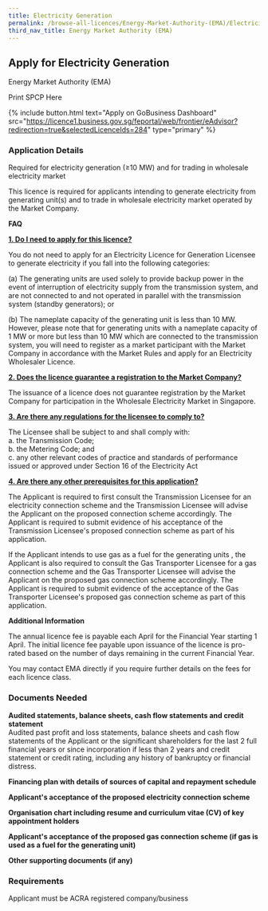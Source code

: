 ```yaml
---
title: Electricity Generation
permalink: /browse-all-licences/Energy-Market-Authority-(EMA)/Electricity-Generation
third_nav_title: Energy Market Authority (EMA)
---
```


## Apply for Electricity Generation

Energy Market Authority (EMA)

Print SPCP Here


{% include button.html text="Apply on GoBusiness Dashboard" src="https://licence1.business.gov.sg/feportal/web/frontier/eAdvisor?redirection=true&selectedLicenceIds=284" type="primary" %}

### Application Details

<p>Required for electricity generation (&ge;10 MW) and for trading in wholesale electricity market</p>
<p>This licence is required for applicants intending to generate electricity from generating unit(s) and to trade in wholesale electricity market operated by the Market Company.</p>
<p><strong>FAQ</strong></p>
<p><strong><u>1. Do I need to apply for this licence?</u></strong></p>
<p>You do not need to apply for an Electricity Licence for Generation Licensee to generate electricity if you fall into the following categories:&nbsp;</p>
<p>(a) The generating units are used solely to provide backup power in the event of interruption of electricity supply from the transmission system, and are not connected to and not operated in parallel with the transmission system (standby generators); or</p>
<p>(b) The nameplate capacity of the generating unit is less than 10 MW. However, please note that for generating units with a nameplate capacity of 1 MW or more but less than 10 MW which are connected to the transmission system, you will need to register as a market participant with the Market Company in accordance with the Market Rules and apply for an Electricity Wholesaler Licence.&nbsp;</p>
<p><strong><u>2. Does the licence guarantee a registration to the Market Company?</u></strong></p>
<p>The issuance of a licence does not guarantee registration by the Market Company for participation in the Wholesale Electricity Market in Singapore.</p>
<p><strong><u>3. Are there any regulations for the licensee to comply to?</u></strong></p>
<p>The Licensee shall be subject to and shall comply with:<br />a. the Transmission Code;<br />b. the Metering Code; and<br />c. any other relevant codes of practice and standards of performance issued or approved under Section 16 of the Electricity Act</p>
<p><strong><u>4. Are there any other prerequisites for this application?</u></strong></p>
<p>The Applicant is required to first consult the Transmission Licensee for an electricity connection scheme and the Transmission Licensee will advise the Applicant on the proposed connection scheme accordingly. The Applicant is required to submit evidence of his acceptance of the Transmission Licensee's proposed connection scheme as part of his application.</p>
<p>If the Applicant intends to use gas as a fuel for the generating units , the Applicant is also required to consult the Gas Transporter Licensee for a gas connection scheme and the Gas Transporter Licensee will advise the Applicant on the proposed gas connection scheme accordingly. The Applicant is required to submit evidence of the acceptance of the Gas Transporter Licensee's proposed gas connection scheme as part of this application.</p>

**Additional Information**

<p>The annual licence fee is payable each April for the Financial Year starting 1 April. The initial licence fee payable upon issuance of the licence is pro-rated based on the number of days remaining in the current Financial Year.</p>
<p>You may contact EMA directly if you require further details on the fees for each licence class.</p>

### Documents Needed

<p><strong>Audited statements, balance sheets, cash flow statements and credit statement</strong><br />Audited past profit and loss statements, balance sheets and cash flow statements of the Applicant or the significant shareholders for the last 2 full financial years or since incorporation if less than 2 years and credit statement or credit rating, including any history of bankruptcy or financial distress.</p>
<p><strong>Financing plan with details of sources of capital and repayment schedule</strong></p>
<p><strong>Applicant's acceptance of the proposed electricity connection scheme</strong></p>
<p><strong>Organisation chart including resume and curriculum vitae (CV) of key appointment holders</strong></p>
<p><strong>Applicant's acceptance of the proposed gas connection scheme (if gas is used as a fuel for the generating unit)</strong></p>
<p><strong>Other supporting documents (if any)</strong></p>

### Requirements

Applicant must be ACRA registered company/business

